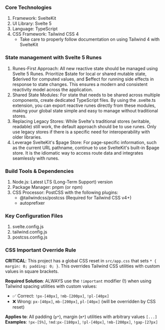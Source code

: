 ### Core Technologies
1. Framework: SvelteKit
2. UI Library: Svelte 5
3. Language: TypeScript
4. CSS Framework: Tailwind CSS 4
    - Take care to properly follow documentation on using Tailwind 4 with SvelteKit

### State management with Svelte 5 Runes
1. Runes-First Approach: All new reactive state should be managed using Svelte 5 Runes. Prioritize $state for local or shared mutable state, $derived for computed values, and $effect for running side effects in response to state changes. This ensures a modern and consistent reactivity model across the application.
2. Shared State Modules: For state that needs to be shared across multiple components, create dedicated TypeScript files. By using the .svelte.ts extension, you can export reactive runes directly from these modules, making your global state simple and easy to manage without traditional stores.
3. Replacing Legacy Stores: While Svelte's traditional stores (writable, readable) still work, the default approach should be to use runes. Only use legacy stores if there is a specific need for interoperability with older libraries.
4. Leverage SvelteKit's $page Store: For page-specific information, such as the current URL pathname, continue to use SvelteKit's built-in $page store. It is the idiomatic way to access route data and integrates seamlessly with runes.

### Build Tools & Dependencies
1. Node.js: Latest LTS (Long-Term Support) version
2. Package Manager: pnpm (or npm)
3. CSS Processor: PostCSS with the following plugins:
    - @tailwindcss/postcss (Required for Tailwind CSS v4+)
    - autoprefixer

### Key Configuration Files
1. svelte.config.js
2. tailwind.config.js
3. postcss.config.js

### CSS Important Override Rule
**CRITICAL**: This project has a global CSS reset in `src/app.css` that sets `* { margin: 0; padding: 0; }`. This overrides Tailwind CSS utilities with custom values in square brackets.

**Required Solution**: ALWAYS use the `!important` modifier (!) when using Tailwind spacing utilities with custom values:
- ✅ Correct: `!px-[40px]`, `!mb-[200px]`, `!pl-[40px]`
- ❌ Wrong: `px-[40px]`, `mb-[200px]`, `pl-[40px]` (will be overridden by CSS reset)

**Applies to**: All padding (`p*`), margin (`m*`) utilities with arbitrary values `[...]`
**Examples**: `!px-[5%]`, `!md:px-[180px]`, `!pl-[40px]`, `!mb-[200px]`, `!gap-[27px]`